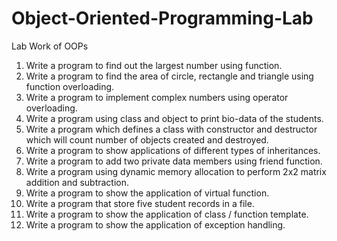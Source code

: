 # Object-Oriented-Programming-Lab
Lab Work of OOPs

1.	Write a program to find out the largest number using function.
2.	Write a program to find the area of circle, rectangle and triangle using function overloading.
3.	Write a program to implement complex numbers using operator overloading.
4.	Write a program using class and object to print bio-data of the students.
5.	Write a program which defines a class with constructor and destructor which will count number of objects created and destroyed.
6.	Write a program to show applications of different types of inheritances.
7.	Write a program to add two private data members using friend function.
8.	Write a program using dynamic memory allocation to perform 2x2 matrix addition and subtraction.
9.	Write a program to show the application of virtual function.
10.	Write a program that store five student records in a file.
11.	Write a program to show the application of class / function template.
12.	Write a program to show the application of exception handling.
